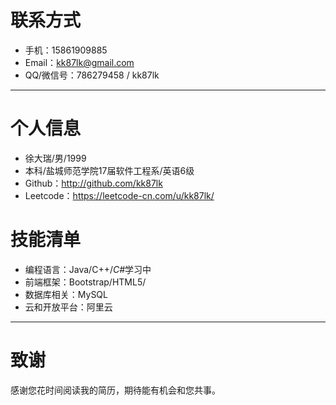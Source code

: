 
# 联系方式
- 手机：15861909885
- Email：kk87lk@gmail.com 
- QQ/微信号：786279458 / kk87lk

---

# 个人信息

 - 徐大瑞/男/1999 
 - 本科/盐城师范学院17届软件工程系/英语6级
 - Github：http://github.com/kk87lk 
 - Leetcode：https://leetcode-cn.com/u/kk87lk/

# 技能清单
- 编程语言：Java/C++/*C#*<kbd>学习中</kbd>
- 前端框架：Bootstrap/HTML5/
- 数据库相关：MySQL
- 云和开放平台：阿里云


---

# 致谢
感谢您花时间阅读我的简历，期待能有机会和您共事。
